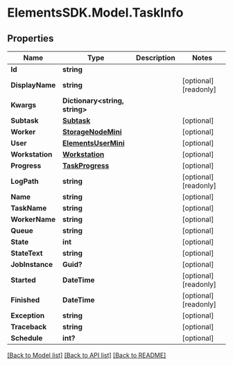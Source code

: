 # ElementsSDK.Model.TaskInfo

## Properties

Name | Type | Description | Notes
------------ | ------------- | ------------- | -------------
**Id** | **string** |  | 
**DisplayName** | **string** |  | [optional] [readonly] 
**Kwargs** | **Dictionary&lt;string, string&gt;** |  | 
**Subtask** | [**Subtask**](Subtask.md) |  | [optional] 
**Worker** | [**StorageNodeMini**](StorageNodeMini.md) |  | [optional] 
**User** | [**ElementsUserMini**](ElementsUserMini.md) |  | [optional] 
**Workstation** | [**Workstation**](Workstation.md) |  | [optional] 
**Progress** | [**TaskProgress**](TaskProgress.md) |  | [optional] 
**LogPath** | **string** |  | [optional] [readonly] 
**Name** | **string** |  | [optional] 
**TaskName** | **string** |  | [optional] 
**WorkerName** | **string** |  | [optional] 
**Queue** | **string** |  | [optional] 
**State** | **int** |  | [optional] 
**StateText** | **string** |  | [optional] 
**JobInstance** | **Guid?** |  | [optional] 
**Started** | **DateTime** |  | [optional] [readonly] 
**Finished** | **DateTime** |  | [optional] [readonly] 
**Exception** | **string** |  | [optional] 
**Traceback** | **string** |  | [optional] 
**Schedule** | **int?** |  | [optional] 

[[Back to Model list]](../README.md#documentation-for-models) [[Back to API list]](../README.md#documentation-for-api-endpoints) [[Back to README]](../README.md)

